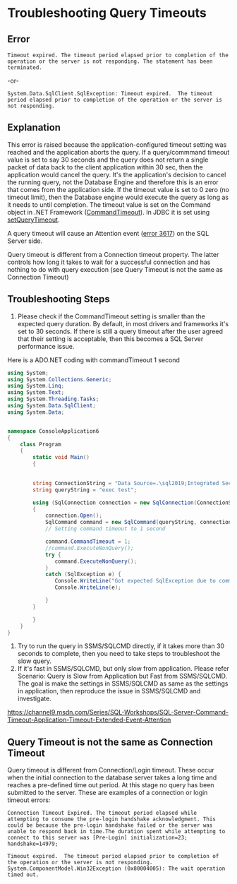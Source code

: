 # Troubleshooting Query Timeouts

## Error

`Timeout expired. The timeout period elapsed prior to completion of the operation or the server is not responding. The statement has been terminated.`

-or-

`System.Data.SqlClient.SqlException: Timeout expired.  The timeout period elapsed prior to completion of the operation or the server is not responding.`

## Explanation

This error is raised because the application-configured timeout setting was reached and the application aborts the query.  If a query/commmand timeout value is set to say 30 seconds and the query does not return a single packet of data back to the client application within 30 sec, then the application would cancel the query. It's the application's decision to cancel the running query, not the Database Engine and therefore this is an error that comes from the application side. If the timeout value is set to 0 zero (no timeout limit), then the Database engine would execute the query as long as it needs to until completion.
The timeout value is set on the Command object in .NET Framework ([CommandTimeout](/dotnet/api/system.data.sqlclient.sqlcommand.commandtimeout)). In JDBC it is set using [setQueryTimeout](/sql/connect/jdbc/reference/setquerytimeout-method-sqlserverstatement).

A query timeout will cause an Attention event ([error 3617](/sql/relational-databases/errors-events/mssqlserver-3617-database-engine-error)) on the SQL Server side.

Query timeout is different from a Connection timeout property. The latter controls how long it takes to wait for a successful connection and has nothing to do with query execution (see Query Timeout is not the same as Connection Timeout)

## Troubleshooting Steps

1. Please check if the CommandTimeout setting is smaller than the expected query duration. By default, in most drivers and frameworks it's set to 30 seconds. If there is still a query timeout after the user agreed that their setting is acceptable, then this becomes a SQL Server performance issue.

Here is a ADO.NET coding with commandTimeout 1 second

```csharp
using System;
using System.Collections.Generic;
using System.Linq;
using System.Text;
using System.Threading.Tasks;
using System.Data.SqlClient;
using System.Data;


namespace ConsoleApplication6
{
    class Program
    {
        static void Main()
        {

          
        string ConnectionString = "Data Source=.\sql2019;Integrated Security=SSPI;Initial Catalog=tempdb;";
        string queryString = "exec test";

        using (SqlConnection connection = new SqlConnection(ConnectionString))
        {
            connection.Open();
            SqlCommand command = new SqlCommand(queryString, connection);
            // Setting command timeout to 1 second

            command.CommandTimeout = 1;
            //command.ExecuteNonQuery();
            try {
               command.ExecuteNonQuery();
            }
            catch (SqlException e) {
               Console.WriteLine("Got expected SqlException due to command timeout ");
               Console.WriteLine(e);

            }
        }

        }
    }
}

```

1. Try to run the query in SSMS/SQLCMD directly, if it takes more than 30 seconds to complete, then you need to take steps to troubleshoot the slow query.
1. If it's fast in SSMS/SQLCMD, but only slow from application. Please refer Scenario: Query is Slow from Application but Fast from SSMS/SQLCMD. The goal is make the settings in SSMS/SQLCMD as same as the settings in application, then reproduce the issue in SSMS/SQLCMD and investigate. 


https://channel9.msdn.com/Series/SQL-Workshops/SQL-Server-Command-Timeout-Application-Timeout-Extended-Event-Attention

## Query Timeout is not the same as Connection Timeout

Query timeout is different from Connection/Login timeout. These occur when the initial connection to the database server takes a long time and reaches a pre-defined time out period. At this stage no query has been submitted to the server.
These are examples of a connection or login timeout errors:

`Connection Timeout Expired. The timeout period elapsed while attempting to consume the pre-login handshake acknowledgment. This could be because the pre-login handshake failed or the server was unable to respond back in time.The duration spent while attempting to connect to this server was [Pre-Login] initialization=23; handshake=14979;`

`Timeout expired.  The timeout period elapsed prior to completion of the operation or the server is not responding. System.ComponentModel.Win32Exception (0x80004005): The wait operation timed out.`
